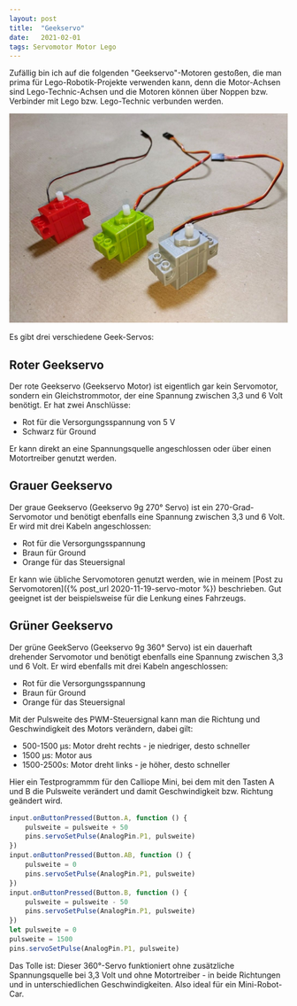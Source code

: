 ```yaml
---
layout: post
title:  "Geekservo"
date:   2021-02-01
tags: Servomotor Motor Lego
---
```


Zufällig bin ich auf die folgenden "Geekservo"-Motoren gestoßen, die man prima für Lego-Robotik-Projekte verwenden kann, denn die Motor-Achsen sind Lego-Technic-Achsen und die Motoren können über Noppen bzw. Verbinder mit Lego bzw. Lego-Technic verbunden werden.

![Geekservos](/images/foto_geekservo.jpg)

Es gibt drei verschiedene Geek-Servos:

## Roter Geekservo

Der rote Geekservo (Geekservo Motor) ist eigentlich gar kein Servomotor, sondern ein Gleichstrommotor, der eine Spannung zwischen 3,3 und 6 Volt benötigt. Er hat zwei Anschlüsse:
* Rot für die Versorgungsspannung von 5 V
* Schwarz für Ground

Er kann direkt an eine Spannungsquelle angeschlossen oder über einen Motortreiber genutzt werden.

## Grauer Geekservo

Der graue Geekservo (Geekservo 9g 270° Servo) ist ein 270-Grad-Servomotor und benötigt ebenfalls eine Spannung zwischen 3,3 und 6 Volt. Er wird mit drei Kabeln angeschlossen:
* Rot für die Versorgungsspannung 
* Braun für Ground
* Orange für das Steuersignal

Er kann wie übliche Servomotoren genutzt werden, wie in meinem [Post zu Servomotoren]({% post_url 2020-11-19-servo-motor %}) beschrieben. Gut geeignet ist der beispielsweise für die Lenkung eines Fahrzeugs.

## Grüner Geekservo

Der grüne GeekServo (Geekservo 9g 360° Servo) ist ein dauerhaft drehender Servomotor und benötigt ebenfalls eine Spannung zwischen 3,3 und 6 Volt. Er wird ebenfalls mit drei Kabeln angeschlossen:
* Rot für die Versorgungsspannung 
* Braun für Ground
* Orange für das Steuersignal

Mit der Pulsweite des PWM-Steuersignal kann man die Richtung und Geschwindigkeit des Motors verändern, dabei gilt:

* 500-1500 µs: Motor dreht rechts - je niedriger, desto schneller
* 1500 µs: Motor aus
* 1500-2500s:  Motor dreht links - je höher, desto schneller

Hier ein Testprogrammm für den Calliope Mini, bei dem mit den Tasten A und B die Pulsweite verändert und damit Geschwindigkeit bzw. Richtung geändert wird.
```javascript
input.onButtonPressed(Button.A, function () {
    pulsweite = pulsweite + 50
    pins.servoSetPulse(AnalogPin.P1, pulsweite)
})
input.onButtonPressed(Button.AB, function () {
    pulsweite = 0
    pins.servoSetPulse(AnalogPin.P1, pulsweite)
})
input.onButtonPressed(Button.B, function () {
    pulsweite = pulsweite - 50
    pins.servoSetPulse(AnalogPin.P1, pulsweite)
})
let pulsweite = 0
pulsweite = 1500
pins.servoSetPulse(AnalogPin.P1, pulsweite)
```
Das Tolle ist: Dieser 360°-Servo funktioniert ohne zusätzliche Spannungsquelle bei 3,3 Volt und ohne Motortreiber - in beide Richtungen und in unterschiedlichen Geschwindigkeiten. Also ideal für ein Mini-Robot-Car.